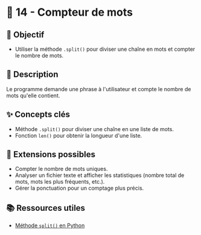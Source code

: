 # 📄 14 - Compteur de mots

## 🎯 Objectif

- Utiliser la méthode `.split()` pour diviser une chaîne en mots et compter le nombre de mots.

## 📝 Description

Le programme demande une phrase à l'utilisateur et compte le nombre de mots qu'elle contient.

## ✨ Concepts clés

- Méthode `.split()` pour diviser une chaîne en une liste de mots.
- Fonction `len()` pour obtenir la longueur d'une liste.

## 🚀 Extensions possibles

- Compter le nombre de mots uniques.
- Analyser un fichier texte et afficher les statistiques (nombre total de mots, mots les plus fréquents, etc.).
- Gérer la ponctuation pour un comptage plus précis.

## 📚 Ressources utiles

- [Méthode `split()` en Python](https://www.w3schools.com/python/ref_string_split.asp)